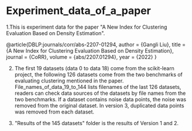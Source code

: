 # Experiment_data_of_a_paper


1.This is experiment data for the paper "A New Index for Clustering Evaluation Based on Density Estimation".

@article{DBLP:journals/corr/abs-2207-01294,
  author    = {Gangli Liu},
  title     = {A New Index for Clustering Evaluation Based on Density Estimation},
  journal   = {CoRR},
  volume    = {abs/2207.01294},
  year      = {2022}
}


2. The first 19 datasets (data 0 to data 18) come from the scikit-learn project, the following 126 datasets come from the two benchmarks of evaluating clustering mentioned in the paper.  
File_names_of_data_19_to_144 lists filenames of the last 126 datasets, readers can check data sources of the datasets by file names from the two benchmarks. If a dataset contains noise data points, the noise was removed from the original dataset. In version 3, duplicated data points was removed from each dataset.

3. "Results of the 145 datasets" folder is the results of Version 1 and 2. 
